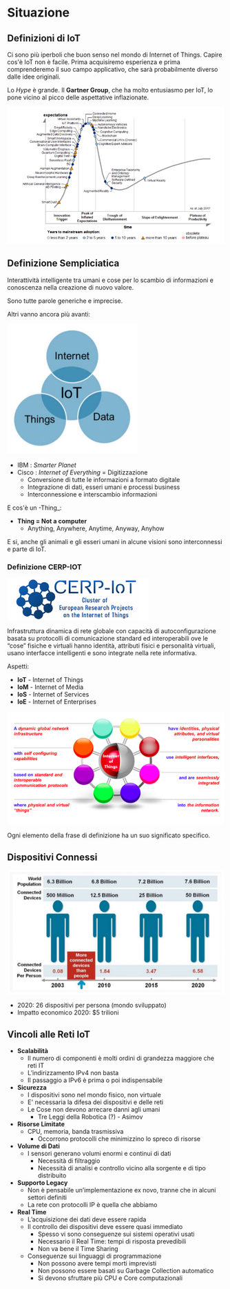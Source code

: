 # Situazione

## Definizioni di IoT

Ci sono più iperboli che buon senso nel mondo di Internet of Things. Capire cos'è IoT non è facile. Prima acquisiremo esperienza e prima comprenderemo il suo campo applicativo, che sarà probabilmente diverso dalle idee originali.

Lo _Hype_ è grande. Il **Gartner Group**, che ha molto entusiasmo per IoT, lo pone vicino al picco delle aspettative inflazionate.

![Gartner](../gitbook/images/gartner.png)

## Definizione Sempliciatica

Interattività intelligente tra umani e cose per lo scambio di informazioni e conoscenza nella creazione di nuovo valore.

Sono tutte parole generiche e imprecise.

Altri vanno ancora più avanti:

![IoTSimp](../gitbook/images/iotsimp.png)

* IBM : _Smarter Planet_
* Cisco : _Internet of Everything_ = Digitizzazione
  * Conversione di tutte le informazioni a formato digitale
  * Integrazione di dati, esseri umani e processi business
  * Interconnessione e interscambio informazioni

E cos'è un -Thing_:

* **Thing = Not a computer**
  * Anything, Anywhere, Anytime, Anyway, Anyhow

E si, anche gli animali e gli esseri umani in alcune visioni sono interconnessi e parte di IoT.

### Definizione CERP-IOT

![Cerp](../gitbook/images/cerp.png)

Infrastruttura dinamica di rete globale con capacità di autoconfigurazione basata su protocolli di comunicazione standard ed interoperabili ove le “cose” fisiche e virtuali hanno identità, attributi fisici e personalità virtuali, usano interfacce intelligenti e sono integrate nella rete informativa.

Aspetti:

* **IoT** - Internet of Things
* **IoM** - Internet of Media
* **IoS** - Internet of Services
* **IoE** - Internet of Enterprises

![CerpDef](../gitbook/images/cerpdef.png)

Ogni elemento della frase di definizione ha un suo significato specifico.

## Dispositivi Connessi

![DispConn](../gitbook/images/dispconn.png)

* 2020: 26 dispositivi per persona (mondo sviluppato)
* Impatto economico 2020: $5 trilioni

## Vincoli alle Reti IoT

* **Scalabilità**
  * Il numero di componenti è molti ordini di grandezza maggiore che reti IT
  * L’indirizzamento IPv4 non basta
  * Il passaggio a IPv6 è prima o poi indispensabile
* **Sicurezza**
  * I dispositivi sono nel mondo fisico, non virtuale
  * E' necessaria la difesa dei dispositivi e delle reti
  * Le Cose non devono arrecare danni agli umani
    * Tre Leggi della Robotica (?) - Asimov
* **Risorse Limitate**
  * CPU, memoria, banda trasmissiva
    * Occorrono protocolli che minimizzino lo spreco di risorse
* **Volume di Dati**
  * I sensori generano volumi enormi e continui di dati
    * Necessità di filtraggio
    * Necessità di analisi e controllo vicino alla sorgente e di tipo distribuito
* **Supporto Legacy**
  * Non è pensabile un’implementazione ex novo, tranne che in alcuni settori definiti
  * La rete con protocolli IP è quella che abbiamo
* **Real Time**
  * L’acquisizione dei dati deve essere rapida
  * Il controllo dei dispositivi deve essere quasi immediato
    * Spesso vi sono conseguenze sui sistemi operativi usati
    * Necessario il Real Time: tempi di risposta prevedibili
    * Non va bene il Time Sharing
  * Conseguenze sui linguaggi di programmazione
    * Non possono avere tempi morti imprevisti
    * Non possono essere basati su Garbage Collection automatico
    * Si devono sfruttare più CPU e Core computazionali

